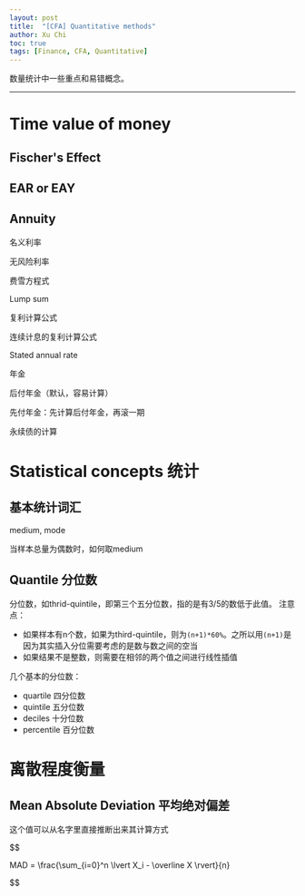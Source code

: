```yaml
---
layout: post
title:  "[CFA] Quantitative methods"
author: Xu Chi
toc: true
tags: [Finance, CFA, Quantitative]
---
```


数量统计中一些重点和易错概念。

---

# Time value of money

## Fischer's Effect

## EAR or EAY

## Annuity


名义利率

无风险利率

费雪方程式

Lump sum

复利计算公式

连续计息的复利计算公式

Stated annual rate

年金

后付年金（默认，容易计算）

先付年金：先计算后付年金，再滚一期

永续债的计算

# Statistical concepts 统计

## 基本统计词汇

medium, mode

当样本总量为偶数时，如何取medium

## Quantile 分位数

分位数，如thrid-quintile，即第三个五分位数，指的是有3/5的数低于此值。
注意点：
* 如果样本有n个数，如果为third-quintile，则为`(n+1)*60%`。之所以用`(n+1)`是因为其实插入分位需要考虑的是数与数之间的空当
* 如果结果不是整数，则需要在相邻的两个值之间进行线性插值

几个基本的分位数：
* quartile 四分位数
* quintile 五分位数
* deciles 十分位数
* percentile 百分位数

# 离散程度衡量

## Mean Absolute Deviation 平均绝对偏差

这个值可以从名字里直接推断出来其计算方式

$$

MAD = \frac{\sum_{i=0}^n \lvert X_i - \overline X \rvert}{n}

$$